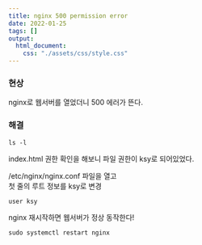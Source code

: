 ```yaml
---
title: nginx 500 permission error
date: 2022-01-25
tags: []
output:
  html_document:
    css: "./assets/css/style.css"
---
```


### 현상
nginx로 웹서버를 열었더니 500 에러가 뜬다.

### 해결
```
ls -l
```
index.html 권한 확인을 해보니 파일 권한이 ksy로 되어있었다.   

/etc/nginx/nginx.conf 파일을 열고   
첫 줄의 루트 정보를 ksy로 변경

```
user ksy
```

nginx 재시작하면 웹서버가 정상 동작한다!

```
sudo systemctl restart nginx
```
